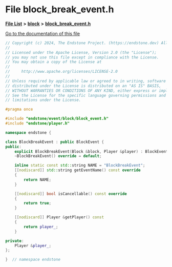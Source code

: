 

# File block\_break\_event.h

[**File List**](files.md) **>** [**block**](dir_992e9ad7dc69726476903ba283e33c71.md) **>** [**block\_break\_event.h**](block__break__event_8h.md)

[Go to the documentation of this file](block__break__event_8h.md)


```C++
// Copyright (c) 2024, The Endstone Project. (https://endstone.dev) All Rights Reserved.
//
// Licensed under the Apache License, Version 2.0 (the "License");
// you may not use this file except in compliance with the License.
// You may obtain a copy of the License at
//
//     http://www.apache.org/licenses/LICENSE-2.0
//
// Unless required by applicable law or agreed to in writing, software
// distributed under the License is distributed on an "AS IS" BASIS,
// WITHOUT WARRANTIES OR CONDITIONS OF ANY KIND, either express or implied.
// See the License for the specific language governing permissions and
// limitations under the License.

#pragma once

#include "endstone/event/block/block_event.h"
#include "endstone/player.h"

namespace endstone {

class BlockBreakEvent : public BlockEvent {
public:
    explicit BlockBreakEvent(Block &block, Player &player) : BlockEvent(block), player_(player) {}
    ~BlockBreakEvent() override = default;

    inline static const std::string NAME = "BlockBreakEvent";
    [[nodiscard]] std::string getEventName() const override
    {
        return NAME;
    }

    [[nodiscard]] bool isCancellable() const override
    {
        return true;
    }

    [[nodiscard]] Player &getPlayer() const
    {
        return player_;
    }

private:
    Player &player_;
};

}  // namespace endstone
```


